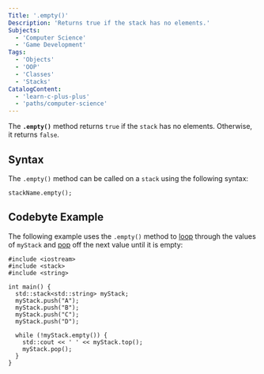 ```yaml
---
Title: '.empty()'
Description: 'Returns true if the stack has no elements.'
Subjects:
  - 'Computer Science'
  - 'Game Development'
Tags:
  - 'Objects'
  - 'OOP'
  - 'Classes'
  - 'Stacks'
CatalogContent:
  - 'learn-c-plus-plus'
  - 'paths/computer-science'
---
```


The **`.empty()`** method returns `true` if the `stack` has no elements. Otherwise, it returns `false`.

## Syntax

The `.empty()` method can be called on a `stack` using the following syntax:

```pseudo
stackName.empty();
```

## Codebyte Example

The following example uses the `.empty()` method to [loop](https://www.codecademy.com/resources/docs/cpp/loops) through the values of `myStack` and [pop](https://www.codecademy.com/resources/docs/cpp/stacks/pop) off the next value until it is empty:

```codebyte/cpp
#include <iostream>
#include <stack>
#include <string>

int main() {
  std::stack<std::string> myStack;
  myStack.push("A");
  myStack.push("B");
  myStack.push("C");
  myStack.push("D");

  while (!myStack.empty()) {
    std::cout << ' ' << myStack.top();
    myStack.pop();
  }
}
```
